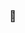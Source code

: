 <!--
**dogyeong/dogyeong** is a ✨ _special_ ✨ repository because its `README.md` (this file) appears on your GitHub profile.

Here are some ideas to get you started:

- 🔭 I’m currently working on ...
- 🌱 I’m currently learning ...
- 👯 I’m looking to collaborate on ...
- 🤔 I’m looking for help with ...
- 💬 Ask me about ...
- 📫 How to reach me: ...
- 😄 Pronouns: ...
- ⚡ Fun fact: ...
-->

<!--
![Anurag's github stats](https://github-readme-stats.vercel.app/api?username=dogyeong&theme=tokyonight&show_icons=true) 
[![Top Langs](https://github-readme-stats.vercel.app/api/top-langs/?username=dogyeong&layout=compact&theme=tokyonight)](https://github.com/anuraghazra/github-readme-stats)
-->

### 🌱
